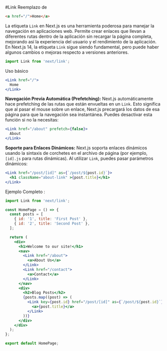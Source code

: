 
#Link
 Reemplazo de 

```html
<a href="/">Home</a>
```

La etiqueta `Link` en Next.js es una herramienta poderosa para manejar la navegación en aplicaciones web. Permite crear enlaces que llevan a diferentes rutas dentro de la aplicación sin recargar la página completa, mejorando así la experiencia del usuario y el rendimiento de la aplicación. En Next.js 14, la etiqueta `Link` sigue siendo fundamental, pero puede haber algunos cambios o mejoras respecto a versiones anteriores.

```jsx
import Link from 'next/link';
```

Uso básico

```jsx
<Link href="/">
  Home
</Link>
```

**Navegación Previa Automática (Prefetching):** Next.js automáticamente hace prefetching de las rutas que están envueltas en un `Link`. Esto significa que al pasar el mouse sobre un enlace, Next.js precargará los datos de esa página para que la navegación sea instantánea. Puedes desactivar esta función si no la necesitas:

```jsx
<Link href="/about" prefetch={false}>
  About
</Link>

```


**Soporte para Enlaces Dinámicos:** Next.js soporta enlaces dinámicos usando la sintaxis de corchetes en el archivo de página (por ejemplo, `[id].js` para rutas dinámicas). Al utilizar `Link`, puedes pasar parámetros dinámicos:


```jsx
<Link href="/post/[id]" as={`/post/${post.id}`}>
  <h1 className="about-link" >{post.title}</h1>
</Link>

```

Ejemplo Completo :

```jsx
import Link from 'next/link';

const HomePage = () => {
  const posts = [
    { id: '1', title: 'First Post' },
    { id: '2', title: 'Second Post' },
  ];

  return (
    <div>
      <h1>Welcome to our site!</h1>
      <nav>
        <Link href="/about">
          <a>About Us</a>
        </Link>
        <Link href="/contact">
          <a>Contact</a>
        </Link>
      </nav>
      <div>
        <h2>Blog Posts</h2>
        {posts.map((post) => (
          <Link key={post.id} href="/post/[id]" as={`/post/${post.id}`}>
            <a>{post.title}</a>
          </Link>
        ))}
      </div>
    </div>
  );
};

export default HomePage;

```